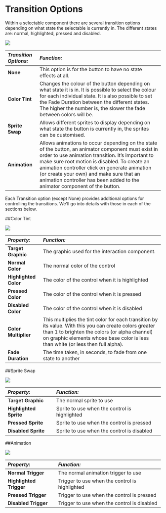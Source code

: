 # Transition Options

Within a selectable component there are several transition options depending on what state the selectable is currently in. The different states are: normal, highlighted, pressed and disabled. 

![](../uploads/Main/UI_SelectableTransition.png)



|**_Transition Options:_** |**_Function:_** |
|:---|:---|
|__None__ | This option is for the button to have no state effects at all.|
|__Color Tint__ | Changes the colour of the button depending on what state it is in. It is possible to select the colour for each individual state. It is also possible to set the Fade Duration between the different states. The higher the number is, the slower the fade between colors will be. |
|__Sprite Swap__ | Allows different sprites to display depending on what state the button is currently in, the sprites can be customised.|
|__Animation__ | Allows animations to occur depending on the state of the button, an animator component must exist in order to use animation transition. It’s important to make sure root motion is disabled. To create an animation controller click on generate animation (or create your own) and make sure that an animation controller has been added to the animator component of the button.|

Each Transition option (except None) provides additional options for controlling the transitions. We'll go into details with those in each of the sections below.


##Color Tint

![](../uploads/Main/UI_SelectableColorTint.png)

|**_Property:_** |**_Function:_** |
|:---|:---|
|__Target Graphic__ | The graphic used for the interaction component.|
|__Normal Color__ |The normal color of the control  |
|__Highlighted Color__ |The color of the control when it is highlighted  |
|__Pressed Color__ |The color of the control when it is pressed  |
|__Disabled Color__ |The color of the control when it is disabled  |
|__Color Multiplier__ | This multiplies the tint color for each transition by its value. With this you can create colors greater than 1 to brighten the colors (or alpha channel) on graphic elements whose base color is less than white (or less then full alpha). |
|__Fade Duration__ |The time taken, in seconds,  to fade from one state to another  |


##Sprite Swap

![](../uploads/Main/UI_SelectableSpriteSwap.png)

|**_Property:_** |**_Function:_** |
|:---|:---|
|__Target Graphic__ | The normal sprite to use |
|__Highlighted Sprite__ | Sprite to use when the control is highlighted |
|__Pressed Sprite__ | Sprite to use when the control is pressed |
|__Disabled Sprite__ | Sprite to use when the control is disabled |


##Animation

![](../uploads/Main/UI_SelectableAnimation.png)

|**_Property:_** |**_Function:_** |
|:---|:---|
|__Normal Trigger__ | The normal animation trigger to use |
|__Highlighted Trigger__ | Trigger to use when the control is highlighted |
|__Pressed Trigger__ | Trigger to use when the control is pressed |
|__Disabled Trigger__ | Trigger to use when the control is disabled |
